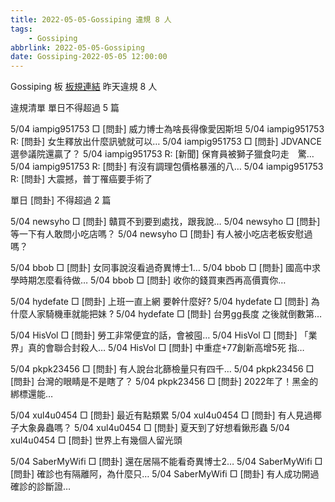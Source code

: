 ```yaml
---
title: 2022-05-05-Gossiping 違規 8 人
tags:
    - Gossiping
abbrlink: 2022-05-05-Gossiping
date: Gossiping-2022-05-05 12:00:00
---
```

Gossiping 板 [板規連結](https://www.ptt.cc/bbs/Gossiping/M.1637425085.A.07D.html)
昨天違規 8 人
<!-- more -->

違規清單
單日不得超過 5 篇

5/04 iampig951753 □ [問卦] 威力博士為啥長得像愛因斯坦
5/04 iampig951753 R: [問卦] 女生釋放出什麼訊號就可以…
5/04 iampig951753 □ [問卦] JDVANCE選參議院還贏了？
5/04 iampig951753 R: [新聞] 保育員被獅子獵食叼走　驚…
5/04 iampig951753 R: [問卦] 有沒有調理包價格暴漲的八…
5/04 iampig951753 R: [問卦] 大震撼，普丁罹癌要手術了

單日 [問卦] 不得超過 2 篇

5/04 newsyho □ [問卦] 贛買不到要到處找，跟我說…
5/04 newsyho □ [問卦] 等一下有人敢問小吃店嗎？
5/04 newsyho □ [問卦] 有人被小吃店老板安慰過嗎？

5/04 bbob □ [問卦] 女同事說沒看過奇異博士1…
5/04 bbob □ [問卦] 國高中求學時期怎麼看待做…
5/04 bbob □ [問卦] 收你的錢買東西再高價賣你…

5/04 hydefate □ [問卦] 上班一直上網 要幹什麼好?
5/04 hydefate □ [問卦] 為什麼人家騎機車就能把妹 ?
5/04 hydefate □ [問卦] 台男gg長度 之後就倒數第…

5/04 HisVol □ [問卦] 勞工非常便宜的話，會被囤…
5/04 HisVol □ [問卦] 「業界」真的會聯合封殺人…
5/04 HisVol □ [問卦] 中重症+77創新高增5死 指…

5/04 pkpk23456 □ [問卦] 有人說台北篩檢量只有四千…
5/04 pkpk23456 □ [問卦] 台灣的眼睛是不是瞎了？
5/04 pkpk23456 □ [問卦] 2022年了！黑金的綁標還能…

5/04 xul4u0454 □ [問卦] 最近有點類累
5/04 xul4u0454 □ [問卦] 有人見過椰子大象鼻蟲嗎？
5/04 xul4u0454 □ [問卦] 夏天到了好想看鍬形蟲
5/04 xul4u0454 □ [問卦] 世界上有幾個人留光頭

5/04 SaberMyWifi □ [問卦] 還在居隔不能看奇異博士2…
5/04 SaberMyWifi □ [問卦] 確診也有隔離阿，為什麼只…
5/04 SaberMyWifi □ [問卦] 有人成功開過確診的診斷證…